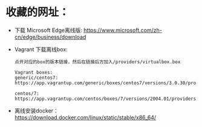# 收藏的网址：

- 下载 Microsoft Edge离线版: https://www.microsoft.com/zh-cn/edge/business/download
- Vagrant 下载离线box: 
  
  ```
  点开对应的box的版本链接，然后在链接后方加入/providers/virtualbox.box

  Vagrant boxes:
  generic/centos7:
  https://app.vagrantup.com/generic/boxes/centos7/versions/3.0.30/providers/virtualbox.box

  centos/7: 
  https://app.vagrantup.com/centos/boxes/7/versions/2004.01/providers/virtualbox.box
  ```
- 离线安装docker：https://download.docker.com/linux/static/stable/x86_64/

